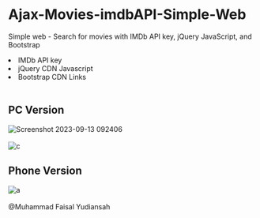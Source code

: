 # Ajax-Movies-imdbAPI-Simple-Web
Simple web - Search for movies with IMDb API key, jQuery JavaScript, and Bootstrap
<br>
<li>IMDb API key</li>
<li>jQuery CDN Javascript</li>
<li>Bootstrap CDN Links</li>
<br>

## PC Version
![Screenshot 2023-09-13 092406](https://github.com/faisalyudiansah/Jquery-Movies-imdbAPI-Simple-Web/assets/142356615/c13990a1-efc1-40e7-bd5e-e0f074c239a9)
<br>
<br>
![c](https://github.com/faisalyudiansah/Jquery-Movies-imdbAPI-Simple-Web/assets/142356615/5ce1e308-8f5d-4a89-b82a-8d8161df97ba)
<br>
## Phone Version
![a](https://github.com/faisalyudiansah/Jquery-Movies-imdbAPI-Simple-Web/assets/142356615/dfa10446-9268-4414-8278-852da85d573f)
<br>
<br>
@Muhammad Faisal Yudiansah

